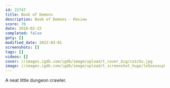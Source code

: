 ```yaml
---
id: 22747
title: Book of Demons
description: Book of Demons - Review
score: 70
date: 2018-02-22
completed: false
goty: []
modified_date: 2023-03-01
screenshots: []
tags: []
videos: []
cover: //images.igdb.com/igdb/image/upload/t_cover_big/co1z5u.jpg
image: //images.igdb.com/igdb/image/upload/t_screenshot_huge/le5oxusuy87vvyjna4w4.jpg
---
```

A neat little dungeon crawler.